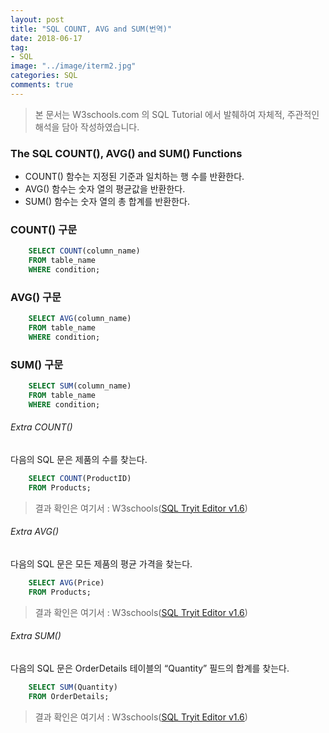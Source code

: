 ```yaml
---
layout: post
title: "SQL COUNT, AVG and SUM(번역)"
date: 2018-06-17
tag:
- SQL
image: "../image/iterm2.jpg"
categories: SQL
comments: true
---
```


> 본 문서는 W3schools.com 의 SQL Tutorial 에서 발췌하여 자체적, 주관적인 해석을 담아 작성하였습니다.  

### The SQL COUNT(), AVG() and SUM() Functions
- COUNT() 함수는 지정된 기준과 일치하는 행 수를 반환한다.
- AVG() 함수는 숫자 열의 평균값을 반환한다.
- SUM() 함수는 숫자 열의 총 합계를 반환한다.

### COUNT() 구문
```sql
	SELECT COUNT(column_name)
	FROM table_name
	WHERE condition;
```

### AVG() 구문
```sql
	SELECT AVG(column_name)
	FROM table_name
	WHERE condition;
```

### SUM() 구문
```sql
	SELECT SUM(column_name)
	FROM table_name
	WHERE condition;
```

###### Extra COUNT()
다음의 SQL 문은 제품의 수를 찾는다.
```sql
	SELECT COUNT(ProductID)
	FROM Products;
```
> 결과 확인은 여기서 : W3schools([SQL Tryit Editor v1.6](https://www.w3schools.com/sql/trysql.asp?filename=trysql_select_count))  

###### Extra AVG()
다음의 SQL 문은 모든 제품의 평균 가격을 찾는다.
```sql
	SELECT AVG(Price)
	FROM Products;
```
> 결과 확인은 여기서 : W3schools([SQL Tryit Editor v1.6](https://www.w3schools.com/sql/trysql.asp?filename=trysql_select_avg))  

###### Extra SUM()
다음의 SQL 문은 OrderDetails 테이블의 “Quantity” 필드의 합계를 찾는다.
```sql
	SELECT SUM(Quantity)
	FROM OrderDetails;
```
> 결과 확인은 여기서 : W3schools([SQL Tryit Editor v1.6](https://www.w3schools.com/sql/trysql.asp?filename=trysql_select_sum))  
